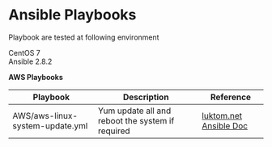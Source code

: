 # Ansible Playbooks
Playbook are tested at following environment

CentOS 7  
Ansible 2.8.2  

**AWS Playbooks**  


|Playbook  |Description |Reference  |
|---------|---------|---------|
|AWS/aws-linux-system-update.yml    |    Yum update all and reboot the system if required     | [luktom.net](https://luktom.net/en/e1497-how-to-update-centos-rhel-using-ansible)  [Ansible Doc](https://docs.ansible.com/ansible/latest/modules/reboot_module.html)   | 